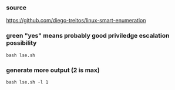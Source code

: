 ### source
https://github.com/diego-treitos/linux-smart-enumeration  

### green "yes" means probably good priviledge escalation possibility
```
bash lse.sh
```

### generate more output (2 is max)
```
bash lse.sh -l 1
```

